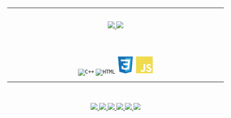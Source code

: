 <hr>
<br>

<div align="center">
  <a href="https://github.com/PedroSchuenck">
    <img height="150px" src="https://github-readme-stats.vercel.app/api?username=PedroSchuenck&show_icons=true&theme=chartreuse-dark&include_all_commits=true&count_private=true"/>
  </a>
  <a href="https://github.com/PedroSchuenck">
    <img height="150px" src="https://github-readme-stats.vercel.app/api/top-langs/?username=PedroSchuenck&layout=compact&langs_count=7&theme=chartreuse-dark"/>
  </a>
</div>

<br><br>

<div align="center">
  <code><img height="40px" src="https://img.icons8.com/color/2x/c-plus-plus-logo.png" alt="C++"/></code>
  <code><img height="40px" src="https://cdn-icons-png.flaticon.com/128/331/331395.png" alt="HTML"/></code>
  <code><img height="40px" src="https://raw.githubusercontent.com/devicons/devicon/master/icons/css3/css3-original.svg" alt="CSS"/></code>
  <code><img height="40px" src="https://raw.githubusercontent.com/devicons/devicon/master/icons/javascript/javascript-plain.svg" alt="JavaScript"/></code>
</div>

<hr>
<br><br>

<div align="center">
  <a href="https://www.youtube.com" target="_blank">
    <img src="https://img.shields.io/badge/YouTube-FF0000?style=for-the-badge&logo=youtube&logoColor=white"/>
  </a>
  <a href="https://www.instagram.com/Pedr0_Schuenck/" target="_blank">
    <img src="https://img.shields.io/badge/-Instagram-%23E4405F?style=for-the-badge&logo=instagram&logoColor=white"/>
  </a>
  <a href="https://github.com/PedroSchuenck/PedroSchuenck.github.io" target="_blank">
    <img src="https://img.shields.io/badge/GitHub-100000?style=for-the-badge&logo=github&logoColor=white"/>
  </a>
  <a href="https://discord.gg/tbgRTVg9" target="_blank">
    <img src="https://img.shields.io/badge/Discord-7289DA?style=for-the-badge&logo=discord&logoColor=white"/>
  </a>
  <a href="mailto:pedrogabrielsbittencourt@gmail.com" target="_blank">
    <img src="https://img.shields.io/badge/-Gmail-%23333?style=for-the-badge&logo=gmail&logoColor=white"/>
  </a>
  <a href="#" target="_blank">
    <img src="https://img.shields.io/badge/-LinkedIn-%230077B5?style=for-the-badge&logo=linkedin&logoColor=white"/>
  </a>
</div>

